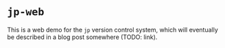 # `jp-web`

This is a web demo for the `jp` version control system, which will eventually
be described in a blog post somewhere (TODO: link).

